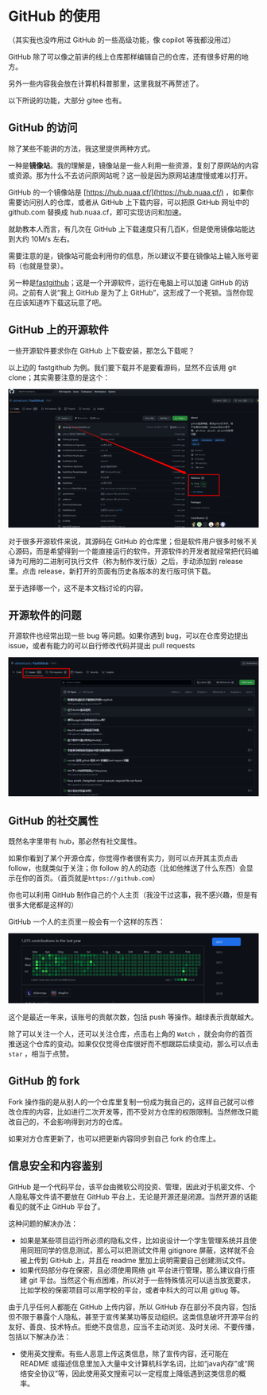 # GitHub 的使用

（其实我也没咋用过 GitHub 的一些高级功能，像 copilot 等我都没用过）

GitHub 除了可以像之前讲的线上仓库那样编辑自己的仓库，还有很多好用的地方。

另外一些内容我会放在计算机科普那里，这里我就不再赘述了。

以下所说的功能，大部分 gitee 也有。

## GitHub 的访问

除了某些不能讲的方法，我这里提供两种方式。

一种是**镜像站**。我的理解是，镜像站是一些人利用一些资源，复刻了原网站的内容或资源。那为什么不去访问原网站呢？这一般是因为原网站速度慢或难以打开。

GitHub 的一个镜像站是 [https://hub.nuaa.cf/](https://hub.nuaa.cf/) ，如果你需要访问别人的仓库，或者从 GitHub 上下载内容，可以把原 GitHub 网址中的 github.com 替换成 hub.nuaa.cf，即可实现访问和加速。

就助教本人而言，有几次在 GitHub 上下载速度只有几百K，但是使用镜像站能达到大约 10M/s 左右。

需要注意的是，镜像站可能会利用你的信息，所以建议不要在镜像站上输入账号密码（也就是登录）。

另一种是[fastgithub](https://github.com/dotnetcore/FastGithub)；这是一个开源软件，运行在电脑上可以加速 GitHub 的访问。之前有人说“我上 GitHub 是为了上 GitHub”，这形成了一个死锁。当然你现在应该知道咋下载这玩意了吧。

## GitHub 上的开源软件

一些开源软件要求你在 GitHub 上下载安装，那怎么下载呢？

以上边的 fastgithub 为例。我们要下载并不是要看源码，显然不应该用 git clone；其实需要注意的是这个：

![3](image/403.png)

对于很多开源软件来说，其源码在 GitHub 的仓库里；但是软件用户很多时候不关心源码，而是希望得到一个能直接运行的软件。开源软件的开发者就经常把代码编译为可用的二进制可执行文件（称为制作发行版）之后，手动添加到 release 里。点击 release，新打开的页面有历史各版本的发行版可供下载。

至于选择哪一个，这不是本文档讨论的内容。

## 开源软件的问题

开源软件也经常出现一些 bug 等问题。如果你遇到 bug，可以在仓库旁边提出 issue，或者有能力的可以自行修改代码并提出 pull requests

![404](image/404.png)

## GitHub 的社交属性

既然名字里带有 hub，那必然有社交属性。

如果你看到了某个开源仓库，你觉得作者很有实力，则可以点开其主页点击 follow，也就类似于关注；你 follow 的人的动态（比如他推送了什么东西）会显示在你的首页。（首页就是`https://github.com`）

你也可以利用 GitHub 制作自己的个人主页（我没干过这事，我不感兴趣，但是有很多大佬都是这样的）

GitHub 一个人的主页里一般会有一个这样的东西：

![405](image/405.png)

这个是最近一年来，该账号的贡献次数，包括 push 等操作。越绿表示贡献越大。

除了可以关注一个人，还可以关注仓库，点击右上角的 `Watch` ，就会向你的首页推送这个仓库的变动。如果仅仅觉得仓库很好而不想跟踪后续变动，那么可以点击 `star` ，相当于点赞。

## GitHub 的 fork

Fork 操作指的是从别人的一个仓库里复制一份成为我自己的，这样自己就可以修改仓库的内容，比如进行二次开发等，而不受对方仓库的权限限制。当然修改只能改自己的，不会影响得到对方的仓库。

如果对方仓库更新了，也可以把更新内容同步到自己 fork 的仓库上。

## 信息安全和内容鉴别

GitHub 是一个代码平台，该平台由微软公司投资、管理，因此对于机密文件、个人隐私等文件请不要放在 GitHub 平台上，无论是开源还是闭源。当然开源的话能看见的就不止 GitHub 平台了。

这种问题的解决办法：

- 如果是某些项目运行所必须的隐私文件，比如说设计一个学生管理系统并且使用同班同学的信息测试，那么可以把测试文件用 gitignore 屏蔽，这样就不会被上传到 GitHub 上，并且在 readme 里加上说明需要自己创建测试文件。
- 如果代码部分存在保密，且必须使用网络 git 平台进行管理，那么建议自行搭建 git 平台。当然这个有点困难，所以对于一些特殊情况可以适当放宽要求，比如学校的保密项目可以用学校的平台，或者中科大的可以用 gitlug 等。

由于几乎任何人都能在 GitHub 上传内容，所以 GitHub 存在部分不良内容，包括但不限于暴露个人隐私，甚至于宣传某某功等反动组织。这类信息破坏开源平台的友好、善良、技术特点。拒绝不良信息，应当不主动浏览、及时关闭、不要传播，包括以下解决办法：

- 使用英文搜索。有些人恶意上传这类信息，除了宣传内容，还可能在 README 或描述信息里加入大量中文计算机科学名词，比如“java内存”或“网络安全协议”等，因此使用英文搜索可以一定程度上降低遇到这类信息的概率。
